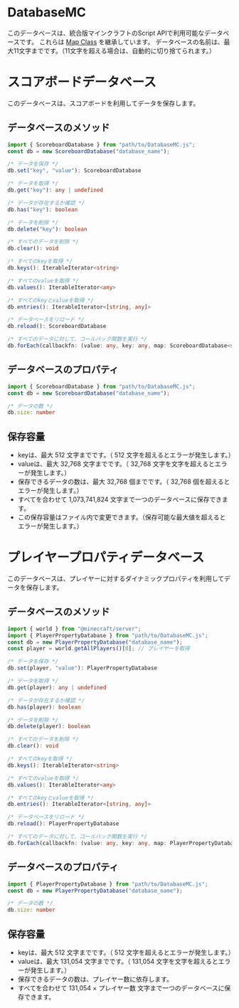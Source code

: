 # DatabaseMC

このデータベースは、統合版マインクラフトのScript APIで利用可能なデータベースです。
これらは [Map Class](https://developer.mozilla.org/en-US/docs/Web/JavaScript/Reference/Global_Objects/Map) を継承しています。
データベースの名前は、最大11文字までです。（11文字を超える場合は、自動的に切り捨てられます。）

# スコアボードデータベース

このデータベースは、スコアボードを利用してデータを保存します。

## データベースのメソッド

```ts
import { ScoreboardDatabase } from "path/to/DatabaseMC.js";
const db = new ScoreboardDatabase("database_name");

/* データを保存 */
db.set("key", "value"): ScoreboardDatabase

/* データを取得 */
db.get("key"): any | undefined

/* データが存在するか確認 */
db.has("key"): boolean

/* データを削除 */
db.delete("key"): boolean

/* すべてのデータを削除 */
db.clear(): void

/* すべてのkeyを取得 */
db.keys(): IterableIterator<string>

/* すべてのvalueを取得 */
db.values(): IterableIterator<any>

/* すべてのkeyとvalueを取得 */
db.entries(): IterableIterator<[string, any]>

/* データベースをリロード */
db.reload(): ScoreboardDatabase

/* すべてのデータに対して、コールバック関数を実行 */
db.forEach(callbackfn: (value: any, key: any, map: ScoreboardDatabase<string, any>) => void, thisArg?: any): void
```

## データベースのプロパティ

```ts
import { ScoreboardDatabase } from "path/to/DatabaseMC.js";
const db = new ScoreboardDatabase("database_name");

/* データの数 */
db.size: number
```

## 保存容量

- keyは、最大 512 文字までです。（ 512 文字を超えるとエラーが発生します。）
- valueは、最大 32,768 文字までです。（ 32,768 文字を文字を超えるとエラーが発生します。）
- 保存できるデータの数は、最大 32,768 個までです。（ 32,768 個を超えるとエラーが発生します。）
- すべてを合わせて 1,073,741,824 文字まで一つのデータベースに保存できます。
- この保存容量はファイル内で変更できます。（保存可能な最大値を超えるとエラーが発生します。）

# プレイヤープロパティデータベース

このデータベースは、プレイヤーに対するダイナミックプロパティを利用してデータを保存します。

## データベースのメソッド

```ts
import { world } from "@minecraft/server";
import { PlayerPropertyDatabase } from "path/to/DatabaseMC.js";
const db = new PlayerPropertyDatabase("database_name");
const player = world.getAllPlayers()[0]; // プレイヤーを取得

/* データを保存 */
db.set(player, "value"): PlayerPropertyDatabase

/* データを取得 */
db.get(player): any | undefined

/* データが存在するか確認 */
db.has(player): boolean

/* データを削除 */
db.delete(player): boolean

/* すべてのデータを削除 */
db.clear(): void

/* すべてのkeyを取得 */
db.keys(): IterableIterator<string>

/* すべてのvalueを取得 */
db.values(): IterableIterator<any>

/* すべてのkeyとvalueを取得 */
db.entries(): IterableIterator<[string, any]>

/* データベースをリロード */
db.reload(): PlayerPropertyDatabase

/* すべてのデータに対して、コールバック関数を実行 */
db.forEach(callbackfn: (value: any, key: any, map: PlayerPropertyDatabase<string, any>) => void, thisArg?: any): void
```

## データベースのプロパティ

```ts
import { PlayerPropertyDatabase } from "path/to/DatabaseMC.js";
const db = new PlayerPropertyDatabase("database_name");

/* データの数 */
db.size: number
```

## 保存容量

- keyは、最大 512 文字までです。（ 512 文字を超えるとエラーが発生します。）
- valueは、最大 131,054 文字までです。（ 131,054 文字を文字を超えるとエラーが発生します。）
- 保存できるデータの数は、プレイヤー数に依存します。
- すべてを合わせて 131,054 × プレイヤー数 文字まで一つのデータベースに保存できます。